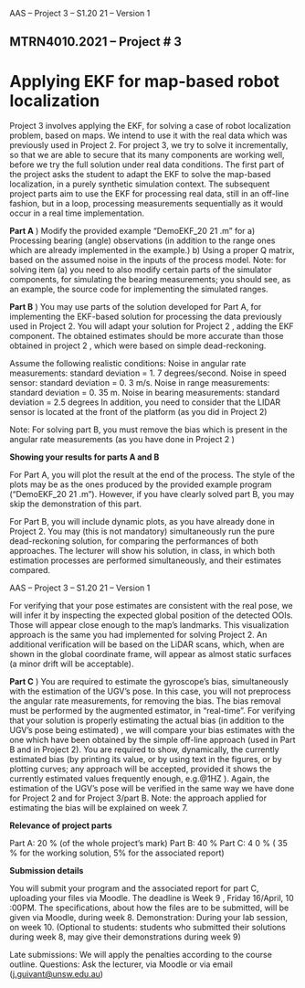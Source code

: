 AAS – Project 3 – S1.20 21 – Version 1

## MTRN4010.2021 – Project # 3

# Applying EKF for map-based robot localization

Project 3 involves applying the EKF, for solving a case of robot localization problem, based on maps. We intend to use it
with the real data which was previously used in Project 2. For project 3, we try to solve it incrementally, so that we are
able to secure that its many components are working well, before we try the full solution under real data conditions. The
first part of the project asks the student to adapt the EKF to solve the map-based localization, in a purely synthetic
simulation context. The subsequent project parts aim to use the EKF for processing real data, still in an off-line fashion,
but in a loop, processing measurements sequentially as it would occur in a real time implementation.

**Part A** )
Modify the provided example “DemoEKF_20 21 .m” for
a) Processing bearing (angle) observations (in addition to the range ones which are already implemented in the
example.)
b) Using a proper Q matrix, based on the assumed noise in the inputs of the process model.
Note: for solving item (a) you need to also modify certain parts of the simulator components, for simulating the bearing
measurements; you should see, as an example, the source code for implementing the simulated ranges.

**Part B** ) You may use parts of the solution developed for Part A, for implementing the EKF-based solution for processing
the data previously used in Project 2. You will adapt your solution for Project 2 , adding the EKF component. The obtained
estimates should be more accurate than those obtained in project 2 , which were based on simple dead-reckoning.

Assume the following realistic conditions:
Noise in angular rate measurements: standard deviation = 1. 7 degrees/second.
Noise in speed sensor: standard deviation = 0. 3 m/s.
Noise in range measurements: standard deviation = 0. 35 m.
Noise in bearing measurements: standard deviation = 2.5 degrees
In addition, you need to consider that the LIDAR sensor is located at the front of the platform (as you did in Project 2)

Note: For solving part B, you must remove the bias which is present in the angular rate measurements (as you have
done in Project 2 )

**Showing your results for parts A and B**

For Part A, you will plot the result at the end of the process. The style of the plots may be as the ones produced by the
provided example program (“DemoEKF_20 21 .m”).
However, if you have clearly solved part B, you may skip the demonstration of this part.

For Part B, you will include dynamic plots, as you have already done in Project 2. You may (this is not mandatory)
simultaneously run the pure dead-reckoning solution, for comparing the performances of both approaches. The lecturer
will show his solution, in class, in which both estimation processes are performed simultaneously, and their estimates
compared.


AAS – Project 3 – S1.20 21 – Version 1

For verifying that your pose estimates are consistent with the real pose, we will infer it by inspecting the expected global
position of the detected OOIs. Those will appear close enough to the map’s landmarks. This visualization approach is the
same you had implemented for solving Project 2.
An additional verification will be based on the LiDAR scans, which, when are shown in the global coordinate frame, will
appear as almost static surfaces (a minor drift will be acceptable).

**Part C** ) You are required to estimate the gyroscope’s bias, simultaneously with the estimation of the UGV’s pose. In this
case, you will not preprocess the angular rate measurements, for removing the bias. The bias removal must be
performed by the augmented estimator, in “real-time”.
For verifying that your solution is properly estimating the actual bias (in addition to the UGV’s pose being estimated) ,
we will compare your bias estimates with the one which have been obtained by the simple off-line approach (used in
Part B and in Project 2). You are required to show, dynamically, the currently estimated bias (by printing its value, or by
using text in the figures, or by plotting curves; any approach will be accepted, provided it shows the currently estimated
values frequently enough, e.g.@1HZ ). Again, the estimation of the UGV’s pose will be verified in the same way we have
done for Project 2 and for Project 3/part B.
Note: the approach applied for estimating the bias will be explained on week 7.

**Relevance of project parts**

Part A: 20 % (of the whole project’s mark)
Part B: 40 %
Part C: 4 0 % ( 35 % for the working solution, 5% for the associated report)

**Submission details**

You will submit your program and the associated report for part C, uploading your files via Moodle. The deadline is
Week 9 , Friday 16/April, 10 :00PM.
The specifications, about how the files are to be submitted, will be given via Moodle, during week 8.
Demonstration: During your lab session, on week 10.
(Optional to students: students who submitted their solutions during week 8, may give their demonstrations during
week 9)

Late submissions: We will apply the penalties according to the course outline.
Questions: Ask the lecturer, via Moodle or via email (j.guivant@unsw.edu.au)



